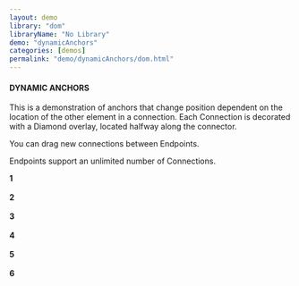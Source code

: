 ```yaml
---
layout: demo
library: "dom"
libraryName: "No Library"
demo: "dynamicAnchors"
categories: [demos]
permalink: "demo/dynamicAnchors/dom.html"
---
```

<div class="explanation">
	<h4>DYNAMIC ANCHORS</h4>
	<p>This is a demonstration of anchors that change position dependent on the location of the other element in a connection. Each Connection is decorated with a Diamond overlay, located halfway along the connector.</p>
	<p>You can drag new connections between Endpoints.</p>
	<p>Endpoints support an unlimited number of Connections.</p>
</div>
<div class="demo dynamic-demo" id="dynamic-demo">
	<div class="window" id="dynamicWindow1"><strong>1</strong><br/><br/></div>
	<div class="window" id="dynamicWindow2"><strong>2</strong><br/><br/></div>
	<div class="window" id="dynamicWindow3"><strong>3</strong><br/><br/></div>
	<div class="window" id="dynamicWindow4"><strong>4</strong><br/><br/></div>
	<div class="window" id="dynamicWindow5"><strong>5</strong><br/><br/></div>
	<div class="window" id="dynamicWindow6"><strong>6</strong><br/><br/></div>
</div>
